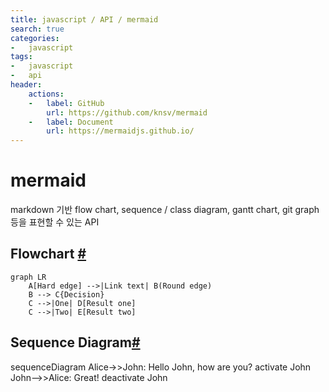 ```yaml
---
title: javascript / API / mermaid
search: true  
categories:
-   javascript
tags:
-   javascript
-   api
header:  
    actions:
    -   label: GitHub
        url: https://github.com/knsv/mermaid
    -   label: Document
        url: https://mermaidjs.github.io/
---
```


# mermaid
markdown 기반 flow chart, sequence / class diagram, gantt chart, git graph 등을 표현할 수 있는 API


## Flowchart [#](https://mermaidjs.github.io/flowchart.html)

```
graph LR
    A[Hard edge] -->|Link text| B(Round edge)
    B --> C{Decision}
    C -->|One| D[Result one]
    C -->|Two| E[Result two]

```

## Sequence Diagram[#](https://mermaidjs.github.io/sequenceDiagram.html)

<div class="mermaid">
sequenceDiagram
    Alice->>John: Hello John, how are you?
    activate John
    John-->>Alice: Great!
    deactivate John
</div>

<script>
var config = {
    startOnLoad:true,
    theme: 'forest',
    flowchart:{
        useMaxWidth:false,
        htmlLabels:true
    }
};
mermaid.initialize(config);
window.mermaid.init(undefined, document.querySelectorAll('.language-mermaid'));
</script>
<!--stackedit_data:
eyJoaXN0b3J5IjpbNTM0NDY2MzcsLTg2NTk0Mzc4MF19
-->